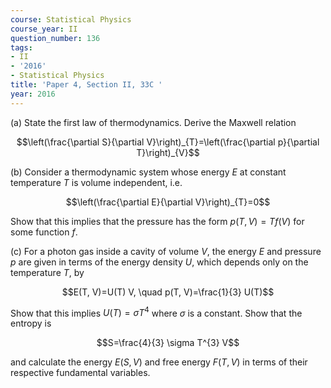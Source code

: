 ```yaml
---
course: Statistical Physics
course_year: II
question_number: 136
tags:
- II
- '2016'
- Statistical Physics
title: 'Paper 4, Section II, 33C '
year: 2016
---
```




(a) State the first law of thermodynamics. Derive the Maxwell relation

$$\left(\frac{\partial S}{\partial V}\right)_{T}=\left(\frac{\partial p}{\partial T}\right)_{V}$$

(b) Consider a thermodynamic system whose energy $E$ at constant temperature $T$ is volume independent, i.e.

$$\left(\frac{\partial E}{\partial V}\right)_{T}=0$$

Show that this implies that the pressure has the form $p(T, V)=T f(V)$ for some function $f$.

(c) For a photon gas inside a cavity of volume $V$, the energy $E$ and pressure $p$ are given in terms of the energy density $U$, which depends only on the temperature $T$, by

$$E(T, V)=U(T) V, \quad p(T, V)=\frac{1}{3} U(T)$$

Show that this implies $U(T)=\sigma T^{4}$ where $\sigma$ is a constant. Show that the entropy is

$$S=\frac{4}{3} \sigma T^{3} V$$

and calculate the energy $E(S, V)$ and free energy $F(T, V)$ in terms of their respective fundamental variables.